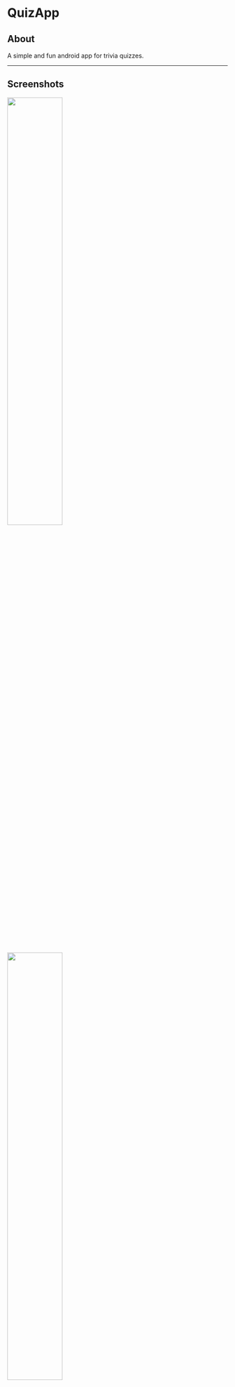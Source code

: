 # QuizApp


## About

A simple and fun android app for trivia quizzes.

___






## Screenshots

<img src="https://github.com/sreshtha10/QuizApp/screenshots/s1.jpg" width=50% height=50%>

<img src="https://github.com/sreshtha10/QuizApp/screenshots/s2.jpg" width=50% height=50%>

<img src="https://github.com/sreshtha10/QuizApp/screenshots/s3.jpg" width=50% height=50%>

<img src="https://github.com/sreshtha10/QuizApp/screenshots/s4.jpg" width=50% height=50%>

<img src="https://github.com/sreshtha10/QuizApp/screenshots/s5.jpg" width=50% height=50%>


___




